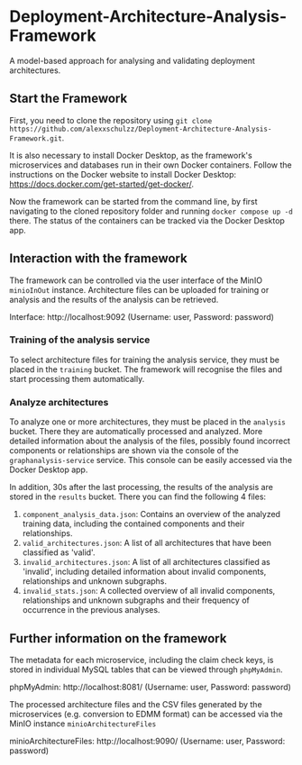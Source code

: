 # Deployment-Architecture-Analysis-Framework
A model-based approach for analysing and validating deployment architectures.


## Start the Framework
First, you need to clone the repository using ```git clone https://github.com/alexxschulzz/Deployment-Architecture-Analysis-Framework.git```.

It is also necessary to install Docker Desktop, as the framework's microservices and databases run in their own Docker containers. Follow the instructions on the Docker website to install Docker Desktop: https://docs.docker.com/get-started/get-docker/.

Now the framework can be started from the command line, by first navigating to the cloned repository folder and running ```docker compose up -d``` there. The status of the containers can be tracked via the Docker Desktop app.

## Interaction with the framework
The framework can be controlled via the user interface of the MinIO ```minioInOut``` instance. Architecture files can be uploaded for training or analysis and the results of the analysis can be retrieved.

Interface: http://localhost:9092 (Username: user, Password: password)

### Training of the analysis service
To select architecture files for training the analysis service, they must be placed in the ```training``` bucket. The framework will recognise the files and start processing them automatically.

### Analyze architectures
To analyze one or more architectures, they must be placed in the ```analysis``` bucket. There they are automatically processed and analyzed. More detailed information about the analysis of the files, possibly found incorrect components or relationships are shown via the console of the ```graphanalysis-service``` service. This console can be easily accessed via the Docker Desktop app. 

In addition, 30s after the last processing, the results of the analysis are stored in the ```results``` bucket. There you can find the following 4 files:

1. ```component_analysis_data.json```: Contains an overview of the analyzed training data, including the contained components and their relationships.
2. ```valid_architectures.json```: A list of all architectures that have been classified as 'valid'. 
3. ```invalid_architectures.json```: A list of all architectures classified as 'invalid', including detailed information about invalid components, relationships and unknown subgraphs. 
4. ```invalid_stats.json```: A collected overview of all invalid components, relationships and unknown subgraphs and their frequency of occurrence in the previous analyses.

## Further information on the framework
The metadata for each microservice, including the claim check keys, is stored in individual MySQL tables that can be viewed through ```phpMyAdmin```.

phpMyAdmin: http://localhost:8081/ (Username: user, Password: password)

The processed architecture files and the CSV files generated by the microservices (e.g. conversion to EDMM format) can be accessed via the MinIO instance ```minioArchitectureFiles```

minioArchitectureFiles: http://localhost:9090/ (Username: user, Password: password)